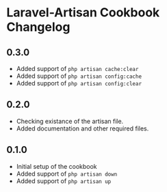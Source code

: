 # Laravel-Artisan Cookbook Changelog

## 0.3.0
* Added support of `php artisan cache:clear`
* Added support of `php artisan config:cache`
* Added support of `php artisan config:clear`


## 0.2.0
* Checking existance of the artisan file.
* Added documentation and other required files.

## 0.1.0
* Initial setup of the cookbook
* Added support of `php artisan down`
* Added support of `php artisan up`

